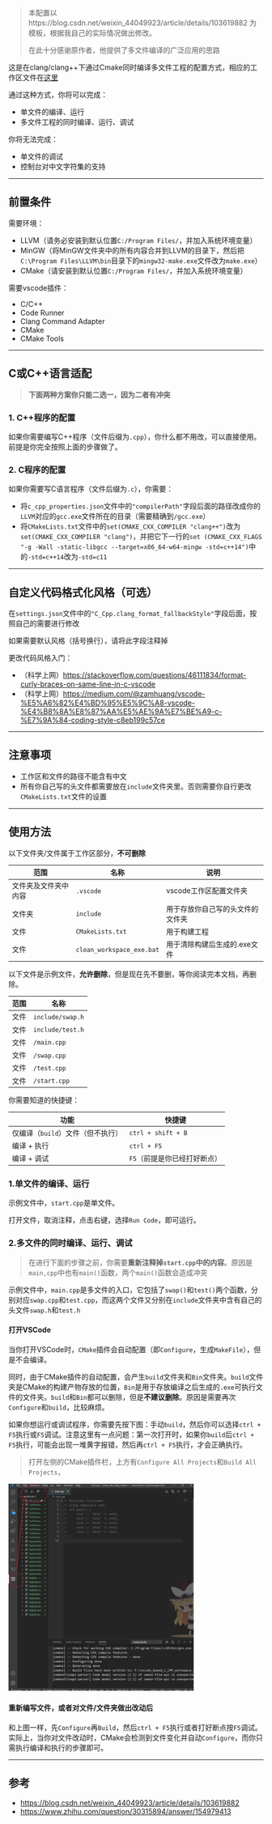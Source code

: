 > 本配置以https://blog.csdn.net/weixin_44049923/article/details/103619882 为模板，根据我自己的实际情况做出修改。
>
> 在此十分感谢原作者，他提供了多文件编译的广泛应用的思路

这是在clang/clang++下通过Cmake同时编译多文件工程的配置方式，相应的工作区文件在[这里](../cmake_clang_chang++) 

通过这种方式，你将可以完成：

* 单文件的编译、运行
* 多文件工程的同时编译、运行、调试

你将无法完成：

* 单文件的调试
* 控制台对中文字符集的支持

---

## 前置条件

需要环境：

* LLVM（请务必安装到默认位置`C:/Program Files/`，并加入系统环境变量）
* MinGW（将MinGW文件夹中的所有内容合并到LLVM的目录下，然后把`C:\Program Files\LLVM\bin`目录下的`mingw32-make.exe`文件改为`make.exe`）
* CMake（请安装到默认位置`C:/Program Files/`，并加入系统环境变量）

需要vscode插件：

* C/C++
* Code Runner
* Clang Command Adapter
* CMake
* CMake Tools

---

## C或C++语言适配

> **下面两种方案你只能二选一，因为二者有冲突** 

### 1. C++程序的配置

如果你需要编写C++程序（文件后缀为`.cpp`），你什么都不用改，可以直接使用。前提是你完全按照上面的步骤做了。

### 2. C程序的配置

如果你需要写C语言程序（文件后缀为`.c`），你需要：

* 将`c_cpp_properties.json`文件中的`"compilerPath"`字段后面的路径改成你的`LLVM`对应的`gcc.exe`文件所在的目录（需要精确到`/gcc.exe`）
* 将`CMakeLists.txt`文件中的`set(CMAKE_CXX_COMPILER "clang++")`改为`set(CMAKE_CXX_COMPILER "clang")`，并把它下一行的`set (CMAKE_CXX_FLAGS "-g -Wall -static-libgcc --target=x86_64-w64-mingw -std=c++14")`中的`-std=c++14`改为`-std=c11`

---

## 自定义代码格式化风格（可选）

在`settings.json`文件中的`"C_Cpp.clang_format_fallbackStyle"`字段后面，按照自己的需要进行修改

如果需要默认风格（括号换行），请将此字段注释掉

更改代码风格入门：

* （科学上网）https://stackoverflow.com/questions/46111834/format-curly-braces-on-same-line-in-c-vscode 
* （科学上网）https://medium.com/@zamhuang/vscode-%E5%A6%82%E4%BD%95%E5%9C%A8-vscode-%E4%B8%8A%E8%87%AA%E5%AE%9A%E7%BE%A9-c-%E7%9A%84-coding-style-c8eb199c57ce 

---

## 注意事项

* 工作区和文件的路径不能含有中文
* 所有你自己写的头文件都需要放在`include`文件夹里。否则需要你自行更改`CMakeLists.txt`文件的设置

---

## 使用方法

以下文件夹/文件属于工作区部分，**不可删除** 

| 范围                 | 名称                      | 说明                             |
| -------------------- | ------------------------- | -------------------------------- |
| 文件夹及文件夹中内容 | `.vscode`                 | vscode工作区配置文件夹           |
| 文件夹               | `include`                 | 用于存放你自己写的头文件的文件夹 |
| 文件                 | `CMakeLists.txt`          | 用于构建工程                     |
| 文件                 | `clean_workspace_exe.bat` | 用于清除构建后生成的.exe文件     |

以下文件是示例文件，**允许删除**，但是现在先不要删，等你阅读完本文档，再删除。

| 范围 | 名称             |
| ---- | ---------------- |
| 文件 | `include/swap.h` |
| 文件 | `include/test.h` |
| 文件 | `/main.cpp`      |
| 文件 | `/swap.cpp`      |
| 文件 | `/test.cpp`      |
| 文件 | `/start.cpp`     |

你需要知道的快捷键：

| 功能                              | 快捷键                       |
| --------------------------------- | ---------------------------- |
| 仅编译（`build`）文件（但不执行） | `ctrl + shift + B`           |
| 编译 + 执行                       | `ctrl + F5`                  |
| 编译 + 调试                       | `F5`（前提是你已经打好断点） |

### 1.单文件的编译、运行

示例文件中，`start.cpp`是单文件。

打开文件，取消注释，点击右键，选择`Run Code`，即可运行。

### 2.多文件的同时编译、运行、调试

> 在进行下面的步骤之前，你需要**重新注释掉`start.cpp`中的内容**。原因是`main,cpp`中也有`main()`函数，两个`main()`函数会造成冲突

示例文件中，`main.cpp`是多文件的入口，它包括了`swap()`和`test()`两个函数，分别对应`swap.cpp`和`test.cpp`，而这两个文件又分别在`include`文件夹中含有自己的头文件`swap.h`和`test.h`

#### 打开VSCode

当你打开VSCode时，`CMake`插件会自动配置（即`Configure`，生成`MakeFile`），但是不会编译。

同时，由于CMake插件的自动配置，会产生`build`文件夹和`Bin`文件夹。`build`文件夹是CMake的构建产物存放的位置，`Bin`是用于存放编译之后生成的`.exe`可执行文件的文件夹。`build`和`Bin`都可以删除，但是**不建议删除**。原因是需要再次`Configure`和`build`，比较麻烦。

如果你想运行或调试程序，你需要先按下图：手动`build`，然后你可以选择`ctrl + F5`执行或`F5`调试。注意这里有一点问题：第一次打开时，如果你`build`后`ctrl + F5`执行，可能会出现一堆黄字报错，然后再`ctrl + F5`执行，才会正确执行。

> 打开左侧的CMake插件栏，上方有`Configure All Projects`和`Build All Projects`，

<img src="./img/Snipaste_2020-09-13_16-02-21.png" style="zoom:40%;" />

#### 重新编写文件，或者对文件/文件夹做出改动后

和上图一样，先`Configure`再`Build`，然后`ctrl + F5`执行或者打好断点按`F5`调试。实际上，当你对文件改动时，CMake会检测到文件变化并自动`Configure`，而你只需执行编译和执行的步骤即可。

---

## 参考

* https://blog.csdn.net/weixin_44049923/article/details/103619882
* https://www.zhihu.com/question/30315894/answer/154979413

